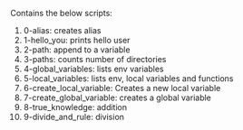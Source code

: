 Contains the below scripts: 
1. 0-alias: creates alias
2. 1-hello_you: prints hello user
3. 2-path: append to a variable
4. 3-paths: counts number of directories
5. 4-global_variables: lists env variables
6. 5-local_variables: lists env, local variables and functions
7. 6-create_local_variable: Creates a new local variable
8. 7-create_global_variable: creates a global variable
9. 8-true_knowledge: addition
10. 9-divide_and_rule: division
